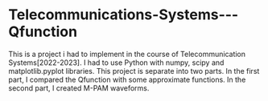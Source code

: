 # Telecommunications-Systems---Qfunction
This is a project i had to implement in the course of Telecommunication Systems[2022-2023]. I had to use Python with numpy, scipy and matplotlib.pyplot libraries. This project is separate into two parts. In the first part, I compared the Qfunction with some approximate functions. In the second part, I created M-PAM waveforms.
